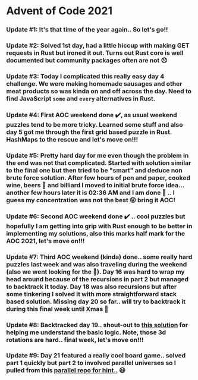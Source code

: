 # Advent of Code 2021

### Update #1: It's that time of the year again.. So let's go!!
### Update #2: Solved 1st day, had a little hiccup with making GET requests in Rust but ironed it out. Turns out Rust core is well documented but community packages often are not 😞
### Update #3: Today I complicated this really easy day 4 challenge. We were making homemade sausages and other meat products so was kinda on and off across the day. Need to find JavaScript `some` and `every` alternatives in Rust.
### Update #4: First AOC weekend done ✔️, as usual weekend puzzles tend to be more tricky. Learned some stuff and also day 5 got me through the first grid based puzzle in Rust. HashMaps to the rescue and let's move on!!!
### Update #5: Pretty hard day for me even though the problem in the end was not that complicated. Started with solution similar to the final one but then tried to be "smart" and deduce non brute force solution. After few hours of pen and paper, cooked wine, beers 🍻 and billiard I moved to initial brute force idea... another few hours later it is 02:36 AM and I am done 🎊 .. I guess my concentration was not the best 😝 bring it AOC!
### Update #6: Second AOC weekend done ✔️ .. cool puzzles but hopefully I am getting into grip with Rust enough to be better in implementing my solutions, also this marks half mark for the AOC 2021, let's move on!!!
### Update #7: Third AOC weekend (kinda) done.. some really hard puzzles last week and was also traveling during the weekend (also we went looking for the 🎄). Day 16 was hard to wrap my head around because of the recursions in part 2 but managed to backtrack it today. Day 18 was also recursions but after some tinkering I solved it with more straightforward stack based solution. Missing day 20 so far.. will try to backtrack it during this final week until Xmas 🤞
### Update #8: Backtracked day 19.. shout-out to [this solution](https://github.com/joeyemerson/aoc/blob/main/2021/19-beacon-scanner/solution.js) for helping me understand the basic logic. Note, those 3d rotations are hard.. final week, let's move on!!!
### Update #9: Day 21 featured a really cool board game.. solved part 1 quickly but part 2 to involved parallel universes so I pulled from this [parallel repo for hint..](https://github.com/Lacuno/aoc-2021/blob/master/aoc21.js#L75-L84) 😆
